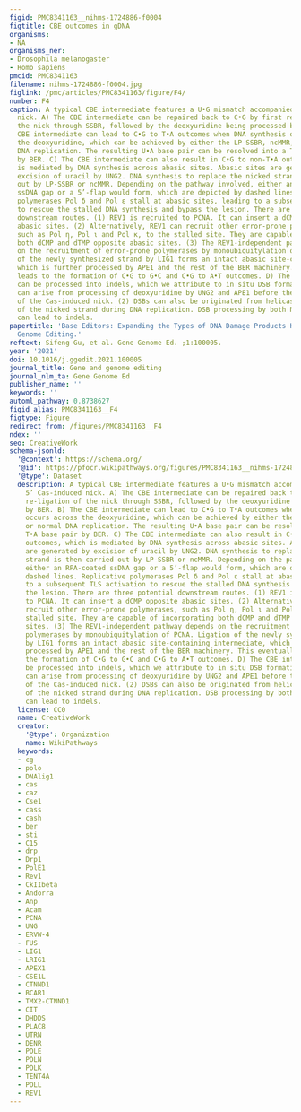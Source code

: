 ```yaml
---
figid: PMC8341163__nihms-1724886-f0004
figtitle: CBE outcomes in gDNA
organisms:
- NA
organisms_ner:
- Drosophila melanogaster
- Homo sapiens
pmcid: PMC8341163
filename: nihms-1724886-f0004.jpg
figlink: /pmc/articles/PMC8341163/figure/F4/
number: F4
caption: A typical CBE intermediate features a U•G mismatch accompanied by a 5’ Cas-induced
  nick. A) The CBE intermediate can be repaired back to C•G by first re-ligation of
  the nick through SSBR, followed by the deoxyuridine being processed by BER. B) The
  CBE intermediate can lead to C•G to T•A outcomes when DNA synthesis occurs across
  the deoxyuridine, which can be achieved by either the LP-SSBR, ncMMR, or normal
  DNA replication. The resulting U•A base pair can be resolved into a T•A base pair
  by BER. C) The CBE intermediate can also result in C•G to non-T•A outcomes, which
  is mediated by DNA synthesis across abasic sites. Abasic sites are generated by
  excision of uracil by UNG2. DNA synthesis to replace the nicked strand is then carried
  out by LP-SSBR or ncMMR. Depending on the pathway involved, either an RPA-coated
  ssDNA gap or a 5’-flap would form, which are depicted by dashed lines. Replicative
  polymerases Pol δ and Pol ε stall at abasic sites, leading to a subsequent TLS activation
  to rescue the stalled DNA synthesis and bypass the lesion. There are three potential
  downstream routes. (1) REV1 is recruited to PCNA. It can insert a dCMP opposite
  abasic sites. (2) Alternatively, REV1 can recruit other error-prone polymerases,
  such as Pol η, Pol ι and Pol κ, to the stalled site. They are capable of incorporating
  both dCMP and dTMP opposite abasic sites. (3) The REV1-independent pathway depends
  on the recruitment of error-prone polymerases by monoubiquitylation of PCNA. Ligation
  of the newly synthesized strand by LIG1 forms an intact abasic site-containing intermediate,
  which is further processed by APE1 and the rest of the BER machinery. This eventually
  leads to the formation of C•G to G•C and C•G to A•T outcomes. D) The CBE intermediate
  can be processed into indels, which we attribute to in situ DSB formation. (1) DSBs
  can arise from processing of deoxyuridine by UNG2 and APE1 before the re-ligation
  of the Cas-induced nick. (2) DSBs can also be originated from helicase unwinding
  of the nicked strand during DNA replication. DSB processing by both NHEJ and MMEJ
  can lead to indels.
papertitle: 'Base Editors: Expanding the Types of DNA Damage Products Harnessed for
  Genome Editing.'
reftext: Sifeng Gu, et al. Gene Genome Ed. ;1:100005.
year: '2021'
doi: 10.1016/j.ggedit.2021.100005
journal_title: Gene and genome editing
journal_nlm_ta: Gene Genome Ed
publisher_name: ''
keywords: ''
automl_pathway: 0.8738627
figid_alias: PMC8341163__F4
figtype: Figure
redirect_from: /figures/PMC8341163__F4
ndex: ''
seo: CreativeWork
schema-jsonld:
  '@context': https://schema.org/
  '@id': https://pfocr.wikipathways.org/figures/PMC8341163__nihms-1724886-f0004.html
  '@type': Dataset
  description: A typical CBE intermediate features a U•G mismatch accompanied by a
    5’ Cas-induced nick. A) The CBE intermediate can be repaired back to C•G by first
    re-ligation of the nick through SSBR, followed by the deoxyuridine being processed
    by BER. B) The CBE intermediate can lead to C•G to T•A outcomes when DNA synthesis
    occurs across the deoxyuridine, which can be achieved by either the LP-SSBR, ncMMR,
    or normal DNA replication. The resulting U•A base pair can be resolved into a
    T•A base pair by BER. C) The CBE intermediate can also result in C•G to non-T•A
    outcomes, which is mediated by DNA synthesis across abasic sites. Abasic sites
    are generated by excision of uracil by UNG2. DNA synthesis to replace the nicked
    strand is then carried out by LP-SSBR or ncMMR. Depending on the pathway involved,
    either an RPA-coated ssDNA gap or a 5’-flap would form, which are depicted by
    dashed lines. Replicative polymerases Pol δ and Pol ε stall at abasic sites, leading
    to a subsequent TLS activation to rescue the stalled DNA synthesis and bypass
    the lesion. There are three potential downstream routes. (1) REV1 is recruited
    to PCNA. It can insert a dCMP opposite abasic sites. (2) Alternatively, REV1 can
    recruit other error-prone polymerases, such as Pol η, Pol ι and Pol κ, to the
    stalled site. They are capable of incorporating both dCMP and dTMP opposite abasic
    sites. (3) The REV1-independent pathway depends on the recruitment of error-prone
    polymerases by monoubiquitylation of PCNA. Ligation of the newly synthesized strand
    by LIG1 forms an intact abasic site-containing intermediate, which is further
    processed by APE1 and the rest of the BER machinery. This eventually leads to
    the formation of C•G to G•C and C•G to A•T outcomes. D) The CBE intermediate can
    be processed into indels, which we attribute to in situ DSB formation. (1) DSBs
    can arise from processing of deoxyuridine by UNG2 and APE1 before the re-ligation
    of the Cas-induced nick. (2) DSBs can also be originated from helicase unwinding
    of the nicked strand during DNA replication. DSB processing by both NHEJ and MMEJ
    can lead to indels.
  license: CC0
  name: CreativeWork
  creator:
    '@type': Organization
    name: WikiPathways
  keywords:
  - cg
  - polo
  - DNAlig1
  - cas
  - caz
  - Cse1
  - cass
  - cash
  - ber
  - sti
  - C15
  - drp
  - Drp1
  - PolE1
  - Rev1
  - CkIIbeta
  - Andorra
  - Anp
  - Acam
  - PCNA
  - UNG
  - ERVW-4
  - FUS
  - LIG1
  - LRIG1
  - APEX1
  - CSE1L
  - CTNND1
  - BCAR1
  - TMX2-CTNND1
  - CIT
  - DHDDS
  - PLAC8
  - UTRN
  - DENR
  - POLE
  - POLN
  - POLK
  - TENT4A
  - POLL
  - REV1
---
```

